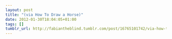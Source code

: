 ```yaml
---
layout: post
title: "(via How To Draw a Horse)"
date: 2012-01-30T18:04:05+01:00
tags: []
tumblr_url: http://fabiantheblind.tumblr.com/post/16765101742/via-how-to-draw-a-horse
---
```

